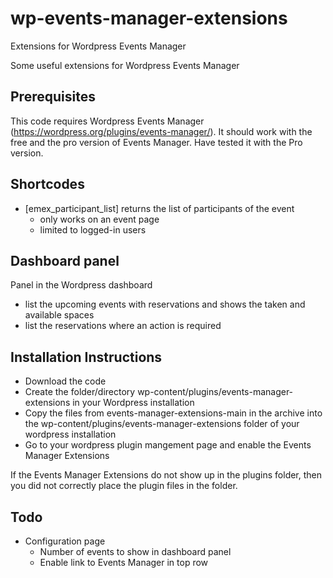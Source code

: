 # wp-events-manager-extensions
Extensions for Wordpress Events Manager

Some useful extensions for Wordpress Events Manager

## Prerequisites

This code requires Wordpress Events Manager (https://wordpress.org/plugins/events-manager/). It should work with the free and the pro version of Events Manager. Have tested it with the Pro version.

## Shortcodes

* [emex_participant_list] returns the list of participants of the event
  * only works on an event page
  * limited to logged-in users

## Dashboard panel

Panel in the Wordpress dashboard

* list the upcoming events with reservations and shows the taken and available spaces
* list the reservations where an action is required

## Installation Instructions

* Download the code
* Create the folder/directory wp-content/plugins/events-manager-extensions in your Wordpress installation
* Copy the files from events-manager-extensions-main in the archive into the wp-content/plugins/events-manager-extensions folder of your wordpress installation
* Go to your wordpress plugin mangement page and enable the Events Manager Extensions

If the Events Manager Extensions do not show up in the plugins folder, then you did not correctly place the plugin files in the folder.


## Todo

* Configuration page
  * Number of events to show in dashboard panel
  * Enable link to Events Manager in top row
